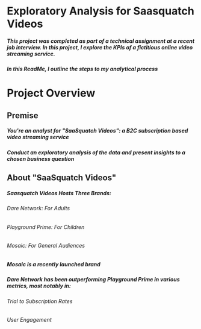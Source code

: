 # Exploratory Analysis for Saasquatch Videos

##### This project was completed as part of a technical assignment at a recent job interview. In this project, I explore the KPIs of a fictitious online video streaming service.
##### In this ReadMe, I outline the steps to my analytical process 

# Project Overview

## Premise
##### You're an analyst for "SaaSquatch Videos": a B2C subscription based video streaming service
##### Conduct an exploratory analysis of the data and present insights to a chosen business question

## About "SaaSquatch Videos"
##### Saasquatch Videos Hosts Three Brands:
###### Dare Network: For Adults
###### Playground Prime: For Children
###### Mosaic: For General Audiences
##### Mosaic is a recently launched brand
##### Dare Network has been outperforming Playground Prime in various metrics, most notably in:
###### Trial to Subscription Rates
###### User Engagement

